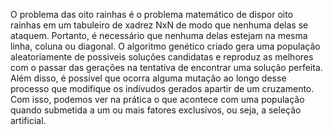O problema das oito rainhas é o problema matemático de dispor oito rainhas em um tabuleiro de xadrez NxN de modo que nenhuma delas se ataquem. Portanto, é necessário que nenhuma delas estejam na mesma linha, coluna ou diagonal. 
O algoritmo genético criado gera uma população aleatoriamente de possiveis soluções candidatas e reproduz as melhores com o passar das gerações na tentativa de encontrar uma solução perfeita. Além disso, é possível que ocorra alguma mutação ao longo desse processo que modifique os indívudos gerados apartir de um cruzamento. 
Com isso, podemos ver na prática o que acontece com uma população quando submetida a um ou mais fatores exclusivos, ou seja, a seleção artificial.
